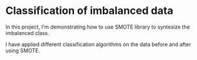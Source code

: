 # Classification of imbalanced data

In this project, I'm demonstrating how to use SMOTE library to syntesize the imbalanced class. 

I have applied different classification algorithms on the data before and after using SMOTE.